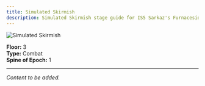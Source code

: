 ```yaml
---
title: Simulated Skirmish
description: Simulated Skirmish stage guide for IS5 Sarkaz's Furnaceside Fables
---
```


<img src="/stages/simulated-skirmish.png" alt="Simulated Skirmish" />

**Floor:** 3  
**Type:** Combat  
**Spine of Epoch:** 1  

---

*Content to be added.*
